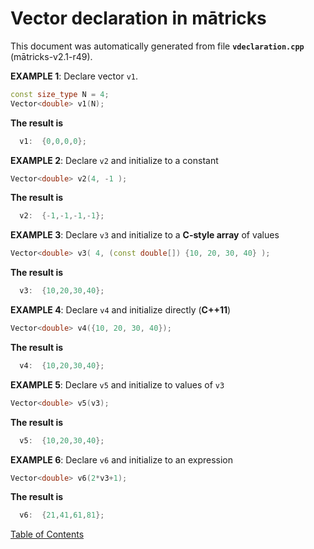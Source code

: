 
# Vector declaration in mātricks
This document was automatically generated from file **`vdeclaration.cpp`** (mātricks-v2.1-r49).

**EXAMPLE 1**: Declare vector `v1`.
```C++
const size_type N = 4;
Vector<double> v1(N);
```
**The result is**
```C++
  v1:  {0,0,0,0}; 
```

**EXAMPLE 2**: Declare `v2` and initialize to a constant
```C++
Vector<double> v2(4, -1 );
```
**The result is**
```C++
  v2:  {-1,-1,-1,-1}; 
```

**EXAMPLE 3**: Declare `v3` and initialize to a **C-style array** of values
```C++
Vector<double> v3( 4, (const double[]) {10, 20, 30, 40} );
```
**The result is**
```C++
  v3:  {10,20,30,40}; 
```

**EXAMPLE 4**: Declare `v4` and initialize directly (**__C++11__**)
```C++
Vector<double> v4({10, 20, 30, 40});
```
**The result is**
```C++
  v4:  {10,20,30,40}; 
```

**EXAMPLE 5**: Declare `v5` and initialize to values of `v3`
```C++
Vector<double> v5(v3);
```
**The result is**
```C++
  v5:  {10,20,30,40}; 
```

**EXAMPLE 6**: Declare `v6` and initialize to an expression
```C++
Vector<double> v6(2*v3+1);
```
**The result is**
```C++
  v6:  {21,41,61,81}; 
```


[Table of Contents](README.md)
